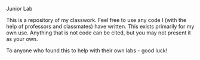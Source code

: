 Junior Lab

This is a repository of my classwork.
Feel free to use any code I (with the help of professors and classmates) have written.
This exists primarily for my own use.
Anything that is not code can be cited, but you may not present it as your own.

To anyone who found this to help with their own labs - good luck!